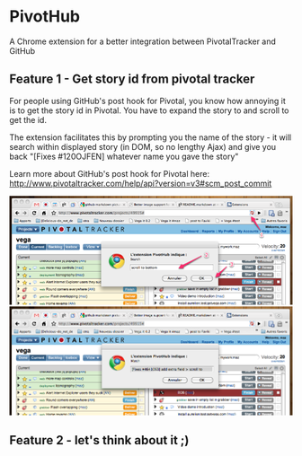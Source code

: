 # PivotHub

A Chrome extension for a better integration between PivotalTracker and GitHub

## Feature 1 - Get story id from pivotal tracker

For people using GitHub's post hook for Pivotal, you know how annoying it is to get the story id in Pivotal. You have to expand the story to and scroll to get the id.

The extension facilitates this by prompting you the name of the story - it will search within displayed story (in DOM, so no lengthy Ajax) and give you back "[Fixes #120OJFEN] whatever name you gave the story"

Learn more about GitHub's post hook for Pivotal here:  http://www.pivotaltracker.com/help/api?version=v3#scm_post_commit

![Search a story](http://github.com/getvega/Pivothub/raw/master/doc/overview1.png)
![Commit syntax for posthook](http://github.com/getvega/Pivothub/raw/master/doc/overview2.png)

## Feature 2 - let's think about it ;)